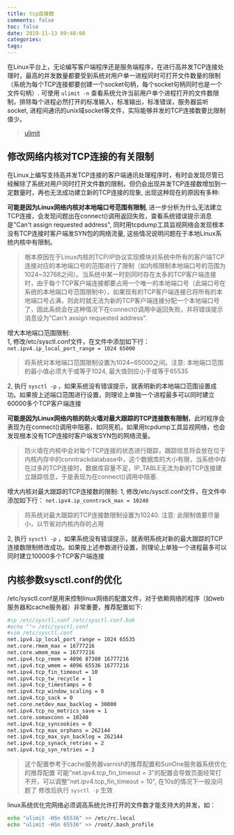 ```yaml
---
title: tcp连接数
comments: false
toc: false
date: 2019-11-13 09:48:00
categories:
tags:
---
```


在Linux平台上，无论编写客户端程序还是服务端程序，在进行高并发TCP连接处理时，最高的并发数量都要受到系统对用户单一进程同时可打开文件数量的限制（系统为每个TCP连接都要创建一个socket句柄，每个socket句柄同时也是一个文件句柄）. 可使用 `ulimit -n` 查看系统允许当前用户单个进程打开的文件数限制，排除每个进程必然打开的标准输入，标准输出，标准错误，服务器监听socket, 进程间通讯的unix域socket等文件，实际能够并发的TCP连接数要比限制值少。

> [ulimit](/ulimit)

## 修改网络内核对TCP连接的有关限制

在Linux上编写支持高并发TCP连接的客户端通讯处理程序时，有时会发现尽管已经解除了系统对用户同时打开文件数的限制，但仍会出现并发TCP连接数增加到一定数量时，再也无法成功建立新的TCP连接的现象, 出现这种现在的原因有多种:

**可能是因为Linux网络内核对本地端口号范围有限制**, 进一步分析为什么无法建立TCP连接，会发现问题出在connect()调用返回失败，查看系统错误提示消息是"Can't assign requested address", 同时用tcpdump工具监视网络会发现根本没有TCP连接时客户端发SYN包的网络流量, 这些情况说明问题在于本地Linux系统内核中有限制。

> 根本原因在于Linux内核的TCP/IP协议实现模块对系统中所有的客户端TCP连接对应的本地端口号的范围进行了限制（如内核限制本地端口号的范围为1024~32768之间）。当系统中某一时刻同时存在太多的TCP客户端连接时，由于每个TCP客户端连接都要占用一个唯一的本地端口号（此端口号在系统的本地端口号范围限制中），如果现有的TCP客户端连接已将所有的本地端口号占满，则此时就无法为新的TCP客户端连接分配一个本地端口号了，因此系统会在这种情况下在connect()调用中返回失败，并将错误提示消息设为"Can't assign requested address".

增大本地端口范围限制:  
1, 修改/etc/sysctl.conf文件，在文件中添加如下行： `net.ipv4.ip_local_port_range = 1024 65000`

> 将系统对本地端口范围限制设置为1024~65000之间。注意: 本地端口范围的最小值必须大于或等于1024, 最大值则应小于或等于65535

2, 执行 `sysctl -p` ，如果系统没有错误提示，就表明新的本地端口范围设置成功。如果按上述端口范围进行设置，则理论上单独一个进程最多可以同时建立60000多个TCP客户端连接

**可能是因为Linux网络内核的防火墙对最大跟踪的TCP连接数有限制**，此时程序会表现为在connect()调用中阻塞，如同死机，如果用tcpdump工具监视网络，也会发现根本没有TCP连接时客户端发SYN包的网络流量。

> 防火墙在内核中会对每个TCP连接的状态进行跟踪，跟踪信息将会放在位于内核内存中的conntrackdatabase中，这个数据库的大小有限，当系统中存在过多的TCP连接时，数据库容量不足，IP_TABLE无法为新的TCP连接建立跟踪信息，于是表现为在connect()调用中阻塞.

增大内核对最大跟踪的TCP连接数的限制:
1, 修改/etc/sysctl.conf文件，在文件中添加如下行： `net.ipv4.ip_conntrack_max = 10240`

> 将系统对最大跟踪的TCP连接数限制设置为10240. 注意: 此限制值要尽量小，以节省对内核内存的占用

2, 执行 `sysctl -p` ，如果系统没有错误提示，就表明系统对新的最大跟踪的TCP连接数限制修改成功。如果按上述参数进行设置，则理论上单独一个进程最多可以同时建立10000多个TCP客户端连接

## 内核参数sysctl.conf的优化

/etc/sysctl.conf是用来控制linux网络的配置文件，对于依赖网络的程序（如web服务器和cache服务器）非常重要，推荐配置如下:

``` sh
#cp /etc/sysctl.conf /etc/sysctl.conf.bak
#echo ""> /etc/sysctl.conf
#vim /etc/sysctl.conf
net.ipv4.ip_local_port_range = 1024 65535
net.core.rmem_max = 16777216
net.core.wmem_max = 16777216
net.ipv4.tcp_rmem = 4096 87380 16777216
net.ipv4.tcp_wmem = 4096 65536 16777216
net.ipv4.tcp_fin_timeout = 10
net.ipv4.tcp_tw_recycle = 1
net.ipv4.tcp_timestamps = 0
net.ipv4.tcp_window_scaling = 0
net.ipv4.tcp_sack = 0
net.core.netdev_max_backlog = 30000
net.ipv4.tcp_no_metrics_save = 1
net.core.somaxconn = 10240
net.ipv4.tcp_syncookies = 0
net.ipv4.tcp_max_orphans = 262144
net.ipv4.tcp_max_syn_backlog = 262144
net.ipv4.tcp_synack_retries = 2
net.ipv4.tcp_syn_retries = 2
```

> 这个配置参考于cache服务器varnish的推荐配置和SunOne服务器系统优化的推荐配置
> 可能"net.ipv4.tcp_fin_timeout = 3"的配置会导致页面经常打不开，可以调整"net.ipv4.tcp_fin_timeout = 10", 在10s的情况下一般没问题了
> 修改后执行 `sysctl -p` 生效

linux系统优化完网络必须调高系统允许打开的文件数才能支持大的并发，如：

``` sh
echo "ulimit -HSn 65536" >> /etc/rc.local
echo "ulimit -HSn 65536" >> /root/.bash_profile
```
